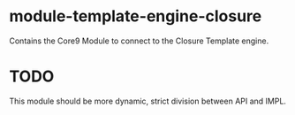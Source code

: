 module-template-engine-closure
==============================

Contains the Core9 Module to connect to the Closure Template engine.

TODO
====
This module should be more dynamic, strict division between API and IMPL.
